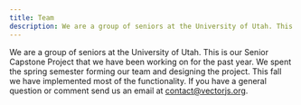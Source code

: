 ```yaml
---
title: Team
description: We are a group of seniors at the University of Utah. This is our Senior Capstone Project that we have been working on for the past year. If you have a question or comment send us an email at the address below.
---
```


We are a group of seniors at the University of Utah. This is our Senior Capstone Project that we have been working on for the past year. We spent the spring semester forming our team and designing the project. This fall we have implemented most of the functionality. If you have a general question or comment send us an email at <a href="mailto:contact@vectorjs.org" target="_blank">contact@vectorjs.org</a>.
